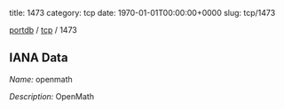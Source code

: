 title: 1473
category: tcp
date: 1970-01-01T00:00:00+0000
slug: tcp/1473

[portdb](/) / [tcp](/category/tcp.html) / 1473


## IANA Data

_Name:_ openmath

_Description:_ OpenMath

